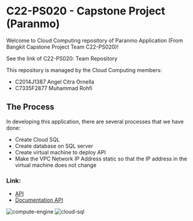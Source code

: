 # C22-PS020 - Capstone Project (Paranmo)
Welcome to Cloud Computing repository of Paranmo Application (From Bangkit Capstone Project Team C22-PS020)!

See the link of C22-PS020: Team Repository

This repository is managed by the Cloud Computing members:

- C2014J1387 Angel Citra Ornella
- C7335F2877 Muhammad Rohfi

## The Process
In developing this application, there are several processes that we have done:

- Create Cloud SQL
- Create database on SQL server
- Create virtual machine to deploy API
- Make the VPC Network IP Address static so that the IP address in the virtual machine does not change

### Link: 
- [API](http://35.192.159.34/API/)
- [Documentation API](http://35.192.159.34/Documentation-API)

![compute-engine](https://user-images.githubusercontent.com/79566120/173049077-a631ce91-3117-485b-80d3-045d4d878864.png)
![cloud-sql](https://user-images.githubusercontent.com/79566120/173049093-541f90a9-619f-40ee-96b2-d25713adc5c3.png)

